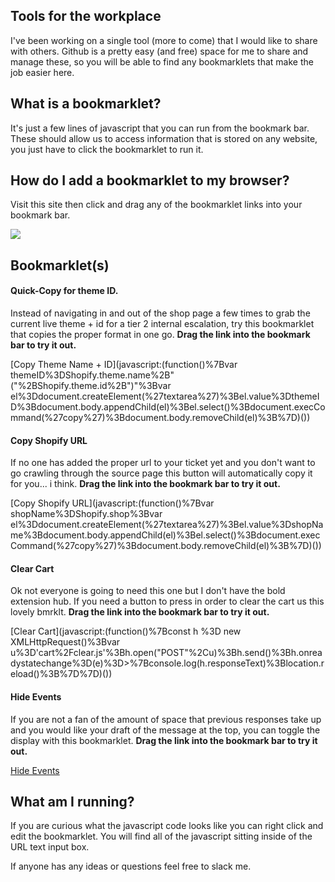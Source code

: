 ## Tools for the workplace

I've been working on a single tool (more to come) that I would like to share with others. Github is a pretty easy (and free) space for me to share and manage these, so you will be able to find any bookmarklets that make the job easier here.

## What is a bookmarklet?

It's just a few lines of javascript that you can run from the bookmark bar. These should allow us to access information that is stored on any website, you just have to click the bookmarklet to run it.

## How do I add a bookmarklet to my browser?

Visit this site then click and drag any of the bookmarklet links into your bookmark bar.

![ ](https://media.giphy.com/media/cC9lrZ4Y0Xij0O22iL/giphy.gif)

## Bookmarklet(s)

#### Quick-Copy for theme ID.

Instead of navigating in and out of the shop page a few times to grab the current live theme + id for a tier 2 internal escalation, try this bookmarklet that copies the proper format in one go. **Drag the link into the bookmark bar to try it out.** 

[Copy Theme Name + ID](javascript:(function()%7Bvar themeID%3DShopify.theme.name%2B" ("%2BShopify.theme.id%2B")"%3Bvar el%3Ddocument.createElement(%27textarea%27)%3Bel.value%3DthemeID%3Bdocument.body.appendChild(el)%3Bel.select()%3Bdocument.execCommand(%27copy%27)%3Bdocument.body.removeChild(el)%3B%7D)())

#### Copy Shopify URL

If no one has added the proper url to your ticket yet and you don't want to go crawling through the source page this button will automatically copy it for you... i think. **Drag the link into the bookmark bar to try it out.**

[Copy Shopify URL](javascript:(function()%7Bvar shopName%3DShopify.shop%3Bvar el%3Ddocument.createElement(%27textarea%27)%3Bel.value%3DshopName%3Bdocument.body.appendChild(el)%3Bel.select()%3Bdocument.execCommand(%27copy%27)%3Bdocument.body.removeChild(el)%3B%7D)())

#### Clear Cart

Ok not everyone is going to need this one but I don't have the bold extension hub. If you need a button to press in order to clear the cart us this lovely bmrklt. **Drag the link into the bookmark bar to try it out.** 

[Clear Cart](javascript:(function()%7Bconst h %3D new XMLHttpRequest()%3Bvar u%3D'cart%2Fclear.js'%3Bh.open("POST"%2Cu)%3Bh.send()%3Bh.onreadystatechange%3D(e)%3D>%7Bconsole.log(h.responseText)%3Blocation.reload()%3B%7D%7D)())

#### Hide Events

If you are not a fan of the amount of space that previous responses take up and you would like your draft of the message at the top, you can toggle the display with this bookmarklet. **Drag the link into the bookmark bar to try it out.** 

[Hide Events](javascript:(function()%7Bvar%20ec%20%3D%20document.getElementsByClassName('event-container')%5B0%5D%3Bif%20(ec.style.display%20%3D%3D%20%22block%22)%20%7Bec.style.display%20%3D%20%22none%22%3B%7D%20else%20%7Bec.style.display%20%3D%20%22block%22%3B%7D%7D)())

## What am I running?

If you are curious what the javascript code looks like you can right click and edit the bookmarklet. You will find all of the javascript sitting inside of the URL text input box. 

If anyone has any ideas or questions feel free to slack me. 

